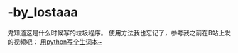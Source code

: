 # -by_lostaaa
鬼知道这是什么时候写的垃圾程序。
使用方法我也忘记了，参考我之前在B站上发的视频吧：
[用python写个生词本~](https://www.bilibili.com/video/BV1KY4y1w7gE/)
